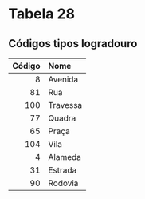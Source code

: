 # Tabela 28
## Códigos tipos logradouro

 | Código | Nome      |
 | -----: | :-------- |
 | 8      | Avenida   |
 | 81     | Rua       |
 | 100    | Travessa  |
 | 77     | Quadra    |
 | 65     | Praça     |
 | 104    | Vila      |
 | 4      | Alameda   |
 | 31     | Estrada   |
 | 90     | Rodovia   |
